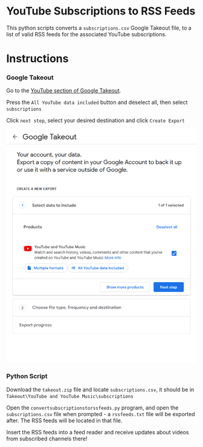 # YouTube Subscriptions to RSS Feeds
This python scripts converts a `subscriptions.csv` Google Takeout file, to a list of valid RSS feeds for the associated YouTube subscriptions.

# Instructions

### Google Takeout

Go to the [YouTube section of Google Takeout](https://takeout.google.com/settings/takeout/custom/youtube).

Press the `All YouTube data included` button and deselect all, then select `subscriptions`

Click `next step`, select your desired destination and click `Create Export`

![Selecting subscriptions only in the data options and exporting the takeout](youtubetakeout.gif)

### Python Script

Download the `takeout.zip` file and locate `subscriptions.csv`, it should be in `Takeout\YouTube and YouTube Music\subscriptions`

Open the `convertsubscriptionstorssfeeds.py` program, and open the `subscriptions.csv` file when prompted - a `rssfeeds.txt` file will be exported after. The RSS feeds will be located in that file.

Insert the RSS feeds into a feed reader and receive updates about videos from subscribed channels there!